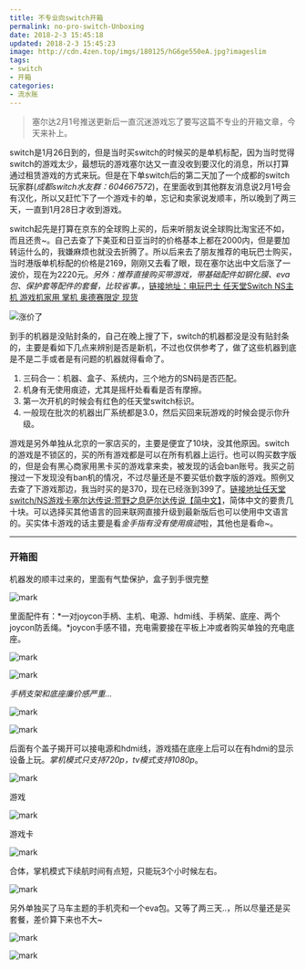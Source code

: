 ```yaml
---
title: 不专业向switch开箱
permalink: no-pro-switch-Unboxing
date: 2018-2-3 15:45:18
updated: 2018-2-3 15:45:23
image: http://cdn.4zen.top/imgs/180125/hG6ge550eA.jpg?imageslim
tags: 
- switch
- 开箱
categories:
- 流水账
---
```


> 塞尔达2月1号推送更新后一直沉迷游戏忘了要写这篇不专业的开箱文章，今天来补上。

switch是1月26日到的，但是当时买switch的时候买的是单机标配，因为当时觉得switch的游戏太少，最想玩的游戏塞尔达又一直没收到要汉化的消息，所以打算通过租赁游戏的方式来玩。但是在下单switch后的第二天加了一个成都的switch玩家群(*成都switch水友群：604667572*)，在里面收到其他群友消息说2月1号会有汉化，所以又赶忙下了一个游戏卡的单，忘记和卖家说发顺丰，所以晚到了两三天，一直到1月28日才收到游戏。

switch起先是打算在京东的全球购上买的，后来听朋友说全球购比淘宝还不如，而且还贵~。自己去查了下美亚和日亚当时的价格基本上都在2000内，但是要加转运什么的，我嫌麻烦也就没去折腾了。所以后来去了朋友推荐的电玩巴士购买，当时港版单机标配的价格是2169，刚刚又去看了眼，现在塞尔达出中文后涨了一波价，现在为2220元。*另外：推荐直接购买带游戏，带基础配件如钢化膜、eva包、保护套等配件的套餐，比较省事。*，[链接地址：电玩巴士 任天堂Switch NS主机 游戏机家用 掌机 奥德赛限定 现货](https://item.taobao.com/item.htm?spm=a1z09.2.0.0.6b6dac2b977tL8&id=545995410181&_u=33k46oi4a4b)

![涨价了](http://cdn.4zen.top/imgs/180203/4gFjhl842H.png?imageslim)

到手的机器是没贴封条的，自己在晚上搜了下，switch的机器都没是没有贴封条的，主要是看如下几点来辨别是否是新机，不过也仅供参考了，做了这些机器到底是不是二手或者是有问题的机器就得看命了。

1. 三码合一：机器、盒子、系统内，三个地方的SN码是否匹配。
2. 机身有无使用痕迹，尤其是摇杆处看看是否有摩擦。
3. 第一次开机的时候会有红色的任天堂switch标识。
4. 一般现在批次的机器出厂系统都是3.0，然后买回来玩游戏的时候会提示你升级。

游戏是另外单独从北京的一家店买的，主要是便宜了10块，没其他原因。switch的游戏是不锁区的，买的所有游戏都是可以在所有机器上运行。也可以购买数字版的，但是会有黑心商家用黑卡买的游戏拿来卖，被发现的话会ban账号。我买之前搜过一下发现没有ban机的情况，不过尽量还是不要买低价数字版的游戏。照例又去查了下游戏那边，我当时买的是370，现在已经涨到399了。[链接地址任天堂switch/NS游戏卡塞尔达传说:荒野之息萨尔达传说【简中文】](https://item.taobao.com/item.htm?spm=a1z09.2.0.0.6b6dac2b977tL8&id=546600961829&_u=33k46oi722b)，简体中文的要贵几十块。可以选择买其他语言的回来联网直接升级到最新版后也可以使用中文语言的。买实体卡游戏的话主要是看*金手指有没有使用痕迹*啦，其他也是看命~。

---

### 开箱图

机器发的顺丰过来的，里面有气垫保护，盒子到手很完整

![mark](http://cdn.4zen.top/imgs/180204/1hj8eeHFG1.jpg?imageslim)

里面配件有：*一对joycon手柄、主机、电源、hdmi线、手柄架、底座、两个joycon防丢绳。*joycon手感不错，充电需要接在平板上冲或者购买单独的充电底座。

![mark](http://cdn.4zen.top/imgs/180204/92Ee84mcj7.jpg?imageslim)

![mark](http://cdn.4zen.top/imgs/180204/J1melh9bl1.jpg?imageslim)

*手柄支架和底座廉价感严重...*

![mark](http://cdn.4zen.top/imgs/180204/AjklGhGF3C.jpg?imageslim)

![mark](http://cdn.4zen.top/imgs/180204/2c4llfEBfa.jpg?imageslim)


后面有个盖子揭开可以接电源和hdmi线，游戏插在底座上后可以在有hdmi的显示设备上玩。*掌机模式只支持720p，tv模式支持1080p*。

![mark](http://cdn.4zen.top/imgs/180204/bm36bCBiml.jpg?imageslim)

游戏

![mark](http://cdn.4zen.top/imgs/180204/9L3JI3IE9h.jpg?imageslim)

游戏卡

![mark](http://cdn.4zen.top/imgs/180204/0a0h7CHLKe.jpg?imageslim)

合体，掌机模式下续航时间有点短，只能玩3个小时候左右。

![mark](http://cdn.4zen.top/imgs/180204/9601Lhdib2.jpg?imageslim)

另外单独买了马车主题的手机壳和一个eva包。又等了两三天..，所以尽量还是买套餐，差价算下来也不大~

![mark](http://cdn.4zen.top/imgs/180204/908ehK4acA.jpg?imageslim)

![mark](http://cdn.4zen.top/imgs/180204/Ad3I505ddj.jpg?imageslim)
